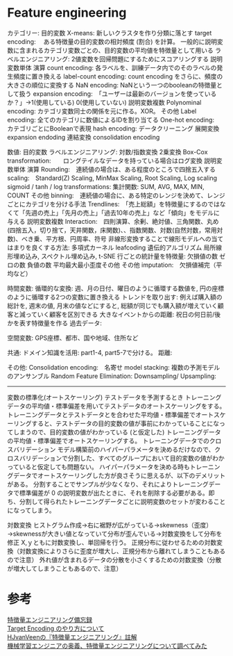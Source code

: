 # Feature engineering


カテゴリー:
    目的変数
        X-means: 新しいクラスタを作り分類に落とす
        target encoding:　
            ある特徴量の目的変数の相対頻度 (割合) を計算。
            一般的に説明変数に含まれるカテゴリ変数ごとの、目的変数の平均値を特徴量として用いる
        ラベルエンジニアリング:
            2値変数を回帰問題にするためにスコアリングする
    説明変数単体
        演算
            count encoding: 各ラベルを、訓練データ内でのそのラベルの発生頻度に置き換える
            label-count encoding: count encoding をさらに、頻度の大きさの順位に変換する
            NaN encoding: NaNという一つのbooleanの特徴量として扱う
            expansion encoding:　「ユーザーは最新のバージョンを使っているか？」→1(使用している) 0(使用していない)
    説明変数複数
        Polynominal encoding: カテゴリ変数同士の関係を元に作る。XOR。
    その他
        Label encoding: 全てのカテゴリに数値によるIDを割り当てる
        One-hot encoding:　カテゴリごとにBooleanで表現
        hash encoding: 
        データクリーニング
            展開変換 expansion endoding
            連結変換 consolidation encoding

数値:
    目的変数
        ラベルエンジニアリング:
            対数/指数変換
            2乗変換
            Box-Cox transformation:　　ロングテイルなデータを持っている場合はログ変換
    説明変数単体
        演算
            Rounding:　連続値の場合は、ある程度のところで四捨五入する
            scaling:　Standard(Z) Scaling, MinMax Scaling, Root Scaling, Log scaling
            sigmoid / tanh / log transformations: 
            集計関数: SUM, AVG, MAX, MIN, COUNT
        その他
            binning:　連続値の場合に、ある特定のレンジを決めて、レンジごとにカテゴリを分ける手法
            Trendlines:　「売上総額」を特徴量にするのではなくて「先週の売上」「先月の売上」「過去10年の売上」など「傾向」をモデルに与える
    説明変数複数
        Interaction:　四則演算、余剰、絶対値、三角関数、丸め(四捨五入，切り捨て，天井関数，床関数)、、指数関数、対数(自然対数，常用対数)、べき乗、平方根、円周率、符号
        非線形変換することで線形モデルへの当てはまりを良くする方法:
            多項式カーネル
            leafcoding
            遺伝的アルゴリズム
            局所線形埋め込み, スペクトル埋め込み, t-SNE
        行ごとの統計量を特徴量:
            欠損値の数
            ゼロの数
            負値の数
            平均最大最小歪度その他
    その他
        imputation:　欠損値補完（平均など）

時間変数:
    循環的な変換: 週、月の日付、曜日のように循環する数値を, 円の座標のように循環する2つの変数に置き換える
    トレンドを取り出す: 例えば購入額の総計を, 週末の値, 月末の値などにすると, 総額が同じでも購入額が増えていく顧客と減っていく顧客を区別できる
    大きなイベントからの距離:    祝日の何日前/後かを表す特徴量を作る
    過去データ:

空間変数:
    GPS座標、都市、国や地域、住所など

共通:
    ドメイン知識を活用: part1-4, part5-7で分ける。
    距離:

その他:
    Consolidation encoding:　名寄せ
    model stacking: 複数の予測モデルのアンサンブル
    Random Feature Elimination:
    Downsampling/ Upsampling:


------

変数の標準化(オートスケーリング)
    テストデータを予測するとき
        トレーニングデータの平均値・標準偏差を用いてテストデータのオートスケーリングをする。
        トレーニングデータとテストデータとを合わせた平均値・標準偏差でオートスケーリングすると、テストデータの目的変数の値が事前にわかっていることになってしまうので、目的変数の値がわかっている (と仮定した) トレーニングデータの平均値・標準偏差でオートスケーリングする。
    トレーニングデータでのクロスバリデーション
        モデル構築前のハイパーパラメータを決めるだけなので、クロスバリデーションで分割した、すべてのグループにおいて目的変数の値がわかっていると仮定しても問題ない。
    ハイパーパラメータを決める時もトレーニングデータでオートスケーリングした方が良さそうに思えるが、以下のデメリットがある。
        分割することでサンプルが少なくなり、それによりトレーニングデータで標準偏差が 0 の説明変数が出たときに、それを削除する必要がある。即ち、分割して得られたトレーニングデータごとに説明変数のセットが変わることになってしまう。

対数変換
    ヒストグラム作成→右に裾野が広がっている→skewness（歪度）→skewnessが大きい値となっていて分布が歪んでいる→対数変換をして分布を修正
    X,ｙともに対数変換し、単回帰を行う。
    正規分布に従わせるための対数変換（対数変換によりさらに歪度が増大し、正規分布から離れてしまうこともあるので注意）
    外れ値が含まれるデータの分散を小さくするための対数変換（分散が増大してしまうこともあるので、注意）




# 参考
[特徴量エンジニアリング備忘録](https://qiita.com/risako_/items/91ea7f34433bfa2ea40c)  
[Target Encoding のやり方について](https://blog.amedama.jp/entry/target-mean-encoding-types)  
[HJvanVeenの『特徴量エンジニアリング』註解](https://qiita.com/s_katagiri/items/492f86529f3c02905e76)  
[機械学習エンジニアの奥義、特徴量エンジニアリングについて調べてみた](https://aizine.ai/feature-engineering0612/#toc6)
